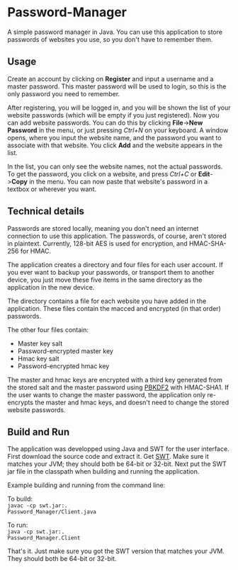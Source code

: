 # Password-Manager
A simple password manager in Java. You can use this application to store passwords of websites you use,
so you don't have to remember them.

## Usage

Create an account by clicking on **Register** and input a username and a master password. This master password will be used to login,
so this is the only password you need to remember.

After registering, you will be logged in, and you will be shown the list of your website passwords (which will be empty if you just registered). Now you can add website passwords. You can do this by clicking **File**->**New Password** in the menu, or just pressing *Ctrl+N* on your keyboard. A window opens, where you input the website name, and the password you want to associate with that website. You click **Add** and the website appears in the list.

In the list, you can only see the website names, not the actual passwords. To get the password, you click on a website, and press *Ctrl+C* or **Edit**->**Copy** in the menu. You can now paste that website's password in a textbox or wherever you want.

## Technical details

Passwords are stored locally, meaning you don't need an internet connection to use this application.
The passwords, of course, aren't stored in plaintext. Currently, 128-bit AES is used for encryption, and HMAC-SHA-256 for HMAC.

The application creates a directory and four files for each user account. If you ever want to backup your passwords, or transport them to another device, you just move these five items in the same directory as the application in the new device.

The directory contains a file for each website you have added in the application. These files contain the macced and encrypted (in that order) passwords.

The other four files contain:
<ul>
  <li>
    Master key salt
  </li>
  <li>
    Password-encrypted master key
  </li>
  <li>
    Hmac key salt
  </li>
  <li>
    Password-encrypted hmac key
  </li>
</ul>

The master and hmac keys are encrypted with a third key generated from the stored salt and the master password using <a href="https://en.wikipedia.org/wiki/PBKDF2">PBKDF2</a> with HMAC-SHA1. If the user wants to change the master password, the application only re-encrypts the master and hmac keys, and doesn't need to change the stored website passwords.

## Build and Run

The application was developped using Java and SWT for the user interface. First download the source code and extract it. Get <a href="http://www.eclipse.org/swt/">SWT</a>. Make sure it matches your JVM; they should both be 64-bit or 32-bit. Next put the SWT jar file in the classpath when building and running the application.

Example building and running from the command line:

To build:<br>
<code>javac -cp swt.jar:. Password_Manager/Client.java</code>

To run:<br>
<code>java -cp swt.jar:. Password_Manager.Client</code>

That's it. Just make sure you got the SWT version that matches your JVM. They should both be 64-bit or 32-bit.
